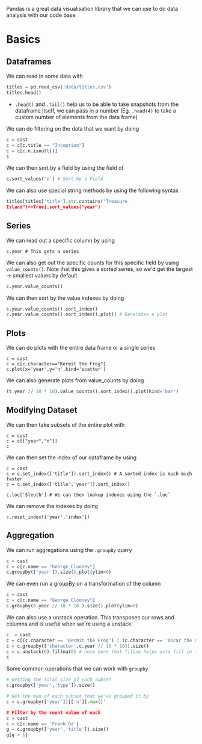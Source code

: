 
Pandas is a great data visualisation library that we can use to do data analysis with our code base

# Basics

## Dataframes

We can read in some data with 

```python
titles = pd.read_csv('data/titles.csv')
titles.head()
```

- `.head()` and `.tail()` help us to be able to take snapshots from the dataframe itself, we can pass in a number (Eg. `.head(4)` to take a custom number of elements from the data frame)

We can do filtering on the data that we want by doing

```python
c = cast
c = c[c.title == "Inception"]
c = c[c.n.isnull()]
c
```

We can then sort by a field by using the field of 

```python
c.sort_values('n') # Sort by a Field
```

We can also use special string methods by using the following syntax
```python
titles[titles['title'].str.contains("Treasure
Island")==True].sort_values("year")
```
## Series

We can read out a specific column by using 

```
c.year # This gets a series
```

We can also get out the specific counts for this specific field by using `value_counts()`. Note that this gives a sorted series, so we'd get the largest -> smallest values by default

```python
c.year.value_counts()
```

We can then sort by the value indexes by doing

```python
c.year.value_counts().sort_index()
c.year.value_counts().sort_index().plot() # Generates a plot
```

## Plots

We can do plots with the entire data frame or a single series

```
c = cast
c = c[c.character=="Kermit the Frog"]
c.plot(x='year',y='n',kind='scatter')
```

We can also generate plots from value_counts by doing

```python
(t.year // 10 * 10).value_counts().sort_index().plot(kind='bar')
```

## Modifying Dataset

We can then take subsets of the entire plot with 

```
c = cast
c = c[["year","n"]]
c
```

We can then set the index of our dataframe by using 

```
c = cast
c = c.set_index(['title']).sort_index() # A sorted index is much much faster
c = c.set_index(['title','year']).sort_index()

c.loc['Sleuth'] # We can then lookup indexes using the `.loc`
```

We can remove the indexes by doing
```
c.reset_index(['year','index'])
```


## Aggregation

We can run aggregations using the `.groupBy`  query

```python
c = cast
c = c[c.name == "George Clooney"]
c.groupby(['year']).size().plot(ylim=0)
```

We can even run a groupBy on a transformation of the column

```python
c = cast
c = c[c.name == "George Clooney"]
c.groupby(c.year // 10 * 10 ).size().plot(ylim=0)
```

We can also use a unstack operation. This transposes our rows and columns and is useful when we're using a unstack.

```python
c  = cast
c = c[(c.character == 'Kermit the Frog') | (c.character == 'Oscar the Grouch')]
c = c.groupby(['character',c.year // 10 * 10]).size()
c = c.unstack(0).fillna(0) # note here that fillna helps usto fill in the values
c
```

Some common operations that we can work with `groupby`

```python
# Getting the total size of each subset
c.groupby(['year','type']).size() 

# Get the max of each subset that we've grouped it by
c = c.groupby(['year'])[['n']].max()'

# Filter by the count value of each
c = cast
c = c[c.name == 'Frank Oz']
g = c.groupby(['year','title']).size()
g[g > 1]


```



